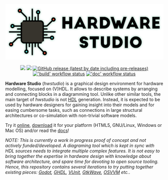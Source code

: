<p align="center">
  <a title="HTML5 deployment" href="https://umarcor.github.io/hwstudio"><img width="550px" src="img/banner_blur.png"/></a>
</p>

<p align="center">
  <a title="Site" href="https://umarcor.github.io/hwstudio"><img src="https://img.shields.io/website.svg?label=umarcor.github.io%2Fhwstudio&longCache=true&style=flat-square&url=http%3A%2F%2Fumarcor.github.io%2Fhwstudio%2Findex.html&logo=HTML5&logoColor=fff"></a><!--
  -->
  <a title="Doc" href="https://umarcor.github.io/hwstudio/doc"><img src="https://img.shields.io/website.svg?label=Doc&longCache=true&style=flat-square&url=http%3A%2F%2Fumarcor.github.io%2Fhwstudio%2Fdoc%2Findex.html&logo=Asciidoctor&logoColor=fff"></a><!--
  -->
  <a title="Releases" href="https://github.com/umarcor/hwstudio/releases"><img alt="GitHub release (latest by date including pre-releases)" src="https://img.shields.io/github/v/release/umarcor/hwstudio?include_prereleases&longCache=true&style=flat-square&label=Releases&logo=github&color=informational"></a><!--
  -->
  <a title="'build' workflow status" href="https://github.com/umarcor/hwstudio/actions?query=workflow%3Abuild"><img alt="'build' workflow status" src="https://img.shields.io/github/workflow/status/umarcor/hwstudio/build?longCache=true&style=flat-square&label=build&logo=Github%20Actions&logoColor=fff"></a><!--
  -->
  <a title="'doc' workflow status" href="https://github.com/umarcor/hwstudio/actions?query=workflow%3Adoc"><img alt="'doc' workflow status" src="https://img.shields.io/github/workflow/status/umarcor/hwstudio/doc?longCache=true&style=flat-square&label=doc&logo=Github%20Actions&logoColor=fff"></a><!--
  -->
</p>

**Hardware Studio** (*hwstudio*) is a graphical design environment for hardware modelling, focused on (V)HDL. It allows to describe systems by arranging and connecting blocks in a diagramming tool. Unlike other similar tools, the main target of *hwstudio* is not [HDL](https://en.wikipedia.org/wiki/Hardware_description_language) generation. Instead, it is expected to be used by hardware designers for gaining insight into their models and for easing cumbersome tasks, such as connections in large structural architectures or co-simulation with non-trivial software models.

Try it [online](https://umarcor.github.io/hwstudio/), [download](https://github.com/umarcor/hwstudio/releases/tag/nightly) it for your platform (HTML5, GNU/Linux, Windows or Mac OS) and/or read the [docs](https://umarcor.github.io/hwstudio/doc)!


*NOTE: This is currently a work in progress proof of concept and not actively funded/developed. A diagraming tool which is kept in sync with HDL sources needs to integrate multiple complex features. It is not easy to bring together the expertise in hardware design with knowledge about software architecture, and spare time for devoting to open source tooling. Hence, this repository contains several iterations to try putting together existing pieces: [Godot](https://godotengine.org/), [GHDL](https://github.com/ghdl/ghdl), [VUnit](https://github.com/VUnit/vunit), [GtkWave](http://gtkwave.sourceforge.net/), [OSVVM](https://github.com/OSVVM/OSVVM) etc.*.
